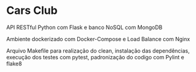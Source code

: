 # Cars Club
API RESTful Python com Flask e banco NoSQL com MongoDB

Ambiente dockerizado com Docker-Compose e Load Balance com Nginx

Arquivo Makefile para realização do clean, instalação das dependências, execução dos testes com pytest, padronização do codigo com Pylint e flake8